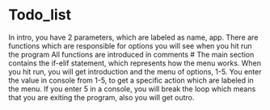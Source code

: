 # Todo_list
In intro, you have 2 parameters, which are labeled as name, app. 
There are functions which are responsible for options you will see when you hit run the program
All functions are introduced in comments #
The main section contains the if-elif statement, which represents how the menu works.
When you hit run, you will get introduction and the menu of options, 1-5.
You enter the value in console from 1-5, to get a specific action which are labeled in the menu. 
If you enter 5 in a console, you will break the loop which means that you are exiting the program, also you will get outro.
